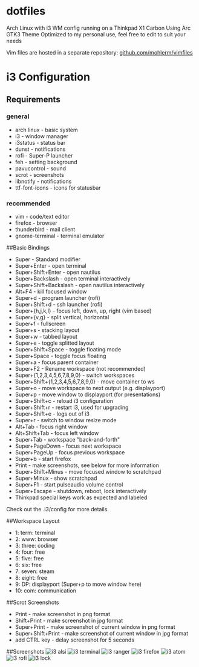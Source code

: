 dotfiles
========

Arch Linux with i3 WM config
running on a Thinkpad X1 Carbon
Using Arc GTK3 Theme
Optimized to my personal use, feel free to edit to
suit your needs

Vim files are hosted in a separate repository:
[github.com/mohlerm/vimfiles](https://github.com/mohlerm/vimfiles)

# i3 Configuration

## Requirements
### general
* arch linux - basic system
* i3 - window manager
* i3status - status bar
* dunst - notifications
* rofi - Super-P launcher
* feh - setting background
* pavucontrol - sound
* scrot - screenshots
* libnotify - notifications
* ttf-font-icons - icons for statusbar

### recommended
* vim - code/text editor
* firefox - browser
* thunderbird - mail client
* gnome-terminal - terminal emulator

##Basic Bindings
* Super - Standard modifier
* Super+Enter - open terminal
* Super+Shift+Enter - open nautilus
* Super+Backslash - open terminal interactively
* Super+Shift+Backslash - open nautilus interactively
* Alt+F4 - kill focused window
* Super+d - program launcher (rofi)
* Super+Shift+d - ssh launcher (rofi)
* Super+{h,j,k,l} - focus left, down, up, right (vim based)
* Super+{v,g} - split vertical, horizontal 
* Super+f - fullscreen
* Super+s - stacking layout
* Super+w - tabbed layout
* Super+e - toggle splitted layout
* Super+Shift+Space - toggle floating mode
* Super+Space - toggle focus floating
* Super+a - focus parent container
* Super+F2 - Rename workspace (not recommended)
* Super+{1,2,3,4,5,6,7,8,9,0} - switch workspaces
* Super+Shift+{1,2,3,4,5,6,7,8,9,0} - move container to ws
* Super+o - move workspace to next output (e.g. displayport)
* Super+p - move window to displayport (for presentations)
* Super+Shift+c - reload i3 configuration
* Super+Shift+r - restart i3, used for upgrading
* Super+Shift+e - logs out of i3
* Super+r - switch to window resize mode
* Alt+Tab - focus right window
* Alt+Shift+Tab - focus left window
* Super+Tab - workspace "back-and-forth"
* Super+PageDown - focus next workspace 
* Super+PageUp - focus previous workspace
* Super+b - start firefox
* Print - make screenshots, see below for more information
* Super+Shift+Minus - move focused window to scratchpad
* Super+Minux - show scratchpad
* Super+F1 - start pulseaudio volume control
* Super+Escape - shutdown, reboot, lock interactively
* Thinkpad special keys work as expected and labeled

Check out the .i3/config for more details.

##Workspace Layout
* 1: term: terminal
* 2: www: browser
* 3: three: coding
* 4: four: free
* 5: five: free
* 6: six: free
* 7: seven: steam
* 8: eight: free
* 9: DP: displayport (Super+p to move window here)
* 10: com: communication

##Scrot Screenshots
* Print - make screenshot in png format
* Shift+Print - make screenshot in jpg format
* Super+Print - make screenshot of current window in png format
* Super+Shift+Print - make screenshot of current window in jpg format
* add CTRL key - delay screenshot for 5 seconds

##Screenshots
![i3 alsi](https://raw.github.com/mohlerm/dotfiles/master/img/i3_alsi.png)
![i3 terminal](https://raw.github.com/mohlerm/dotfiles/master/img/i3_terminal.png)
![i3 ranger](https://raw.github.com/mohlerm/dotfiles/master/img/i3_ranger.png)
![i3 firefox](https://raw.github.com/mohlerm/dotfiles/master/img/i3_firefox.png)
![i3 atom](https://raw.github.com/mohlerm/dotfiles/master/img/i3_atom.png)
![i3 rofi](https://raw.github.com/mohlerm/dotfiles/master/img/i3_rofi.png)
![i3 lock](https://raw.github.com/mohlerm/dotfiles/master/img/i3lock_black.png)
